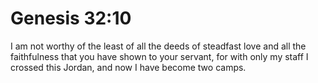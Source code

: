 # Genesis 32:10

I am not worthy of the least of all the deeds of steadfast love and all the faithfulness that you have shown to your servant, for with only my staff I crossed this Jordan, and now I have become two camps.
